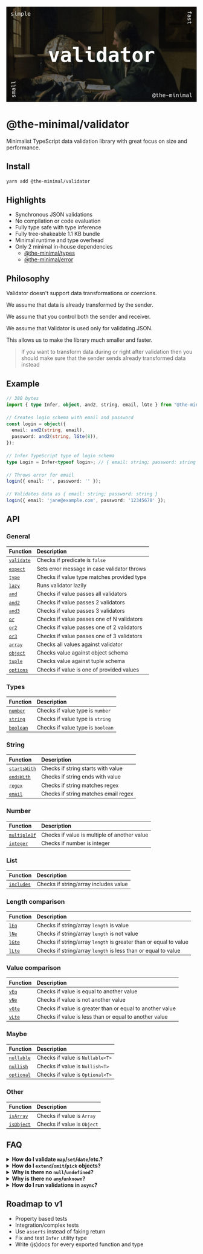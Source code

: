 ![Validator image](https://github.com/the-minimal/validator/blob/main/docs/the-minimal-validator.jpg?raw=true)

# @the-minimal/validator

Minimalist TypeScript data validation library with great focus on size and performance.

## Install

```bash
yarn add @the-minimal/validator
```

## Highlights

- Synchronous JSON validations
- No compilation or code evaluation
- Fully type safe with type inference
- Fully tree-shakeable 1.1 KB bundle
- Minimal runtime and type overhead
- Only 2 minimal in-house dependencies
  - [@the-minimal/types](https://github.com/the-minimal/types)
  - [@the-minimal/error](https://github.com/the-minimal/error)

## Philosophy

Validator doesn't support data transformations or coercions.

We assume that data is already transformed by the sender.

We assume that you control both the sender and receiver.

We assume that Validator is used only for validating JSON.

This allows us to make the library much smaller and faster.

> If you want to transform data during or right after validation then you should make sure that the sender sends already transformed data instead

## Example

```ts
// 380 bytes
import { type Infer, object, and2, string, email, lGte } from "@the-minimal/validator";

// Creates login schema with email and password
const login = object({
  email: and2(string, email),
  password: and2(string, lGte(8)),
});

// Infer TypeScript type of login schema
type Login = Infer<typeof login>; // { email: string; password: string }

// Throws error for email
login({ email: '', password: '' });

// Validates data as { email: string; password: string }
login({ email: 'jane@example.com', password: '12345678' });
```

## API

### General

| Function                                         | Description                                               |
|:-------------------------------------------------|:----------------------------------------------------------|
| [`validate`](./src/validators/validate/index.ts) | Checks if predicate is `false`                            |
| [`expect`](./src/validators/expect/index.ts)     | Sets error message in case validator throws               |
| [`type`](./src/validators/type/index.ts)         | Checks if value type matches provided type                |
| [`lazy`](./src/validators/lazy/index.ts)         | Runs validator lazily                                     |
| [`and`](./src/validators/and/index.ts)           | Checks if value passes all validators                     |
| [`and2`](./src/validators/and2/index.ts)         | Checks if value passes 2 validators                       |
| [`and3`](./src/validators/and3/index.ts)         | Checks if value passes 3 validators                       |
| [`or`](./src/validators/or/index.ts)             | Checks if value passes one of N validators                |
| [`or2`](./src/validators/or2/index.ts)           | Checks if value passes one of 2 validators                |
| [`or3`](./src/validators/or3/index.ts)           | Checks if value passes one of 3 validators                |
| [`array`](./src/validators/array/index.ts)       | Checks all values against validator                       |
| [`object`](./src/validators/object/index.ts)     | Checks value against object schema                        |
| [`tuple`](./src/validators/tuple/index.ts)       | Checks value against tuple schema                         |
| [`options`](./src/validators/options/index.ts)   | Checks if value is one of provided values                 |

### Types

| Function                                             | Description                                                       |
|:-----------------------------------------------------|:------------------------------------------------------------------|
| [`number`](./src/validators/number/index.ts)         | Checks if value type is `number`                                  |
| [`string`](./src/validators/string/index.ts)         | Checks if value type is `string`                                  |
| [`boolean`](./src/validators/boolean/index.ts)       | Checks if value type is `boolean`                                 |

### String

| Function                                             | Description                                                       |
|:-----------------------------------------------------|:------------------------------------------------------------------|
| [`startsWith`](./src/validators/startsWith/index.ts) | Checks if string starts with value                                |
| [`endsWith`](./src/validators/endsWith/index.ts)     | Checks if string ends with value                                  |
| [`regex`](./src/validators/regex/index.ts)           | Checks if string matches regex                                    |
| [`email`](./src/validators/email/index.ts)           | Checks if string matches email regex                              |

### Number

| Function                                             | Description                                                       |
|:-----------------------------------------------------|:------------------------------------------------------------------|
| [`multipleOf`](./src/validators/multipleOf/index.ts) | Checks if value is multiple of another value                      |
| [`integer`](./src/validators/integer/index.ts)       | Checks if number is integer                                       |

### List

| Function                                             | Description                                                       |
|:-----------------------------------------------------|:------------------------------------------------------------------|
| [`includes`](./src/validators/includes/index.ts)     | Checks if string/array includes value                             |

### Length comparison

| Function                                 | Description                                                       |
|:-----------------------------------------|:------------------------------------------------------------------|
| [`lEq`](./src/validators/lEq/index.ts)   | Checks if string/array `length` is value                          |
| [`lNe`](./src/validators/lNe/index.ts)   | Checks if string/array `length` is not value                      |
| [`lGte`](./src/validators/lGte/index.ts) | Checks if string/array `length` is greater than or equal to value |
| [`lLte`](./src/validators/lLte/index.ts) | Checks if string/array `length` is less than or equal to value    |

### Value comparison

| Function                                 | Description                                               |
|:-----------------------------------------|:----------------------------------------------------------|
| [`vEq`](./src/validators/vEq/index.ts)   | Checks if value is equal to another value                 |
| [`vNe`](./src/validators/vNe/index.ts)   | Checks if value is not another value                      |
| [`vGte`](./src/validators/vGte/index.ts) | Checks if value is greater than or equal to another value |
| [`vLte`](./src/validators/vLte/index.ts) | Checks if value is less than or equal to another value    |

### Maybe

| Function                                             | Description                                                       |
|:-----------------------------------------------------|:------------------------------------------------------------------|
| [`nullable`](./src/validators/nullable/index.ts)     | Checks if value is `Nullable<T>`                                  |
| [`nullish`](./src/validators/nullish/index.ts)       | Checks if value is `Nullish<T>`                                   |
| [`optional`](./src/validators/optional/index.ts)     | Checks if value is `Optional<T>`                                  |

### Other

| Function                                             | Description                                                       |
|:-----------------------------------------------------|:------------------------------------------------------------------|
| [`isArray`](./src/validators/isArray/index.ts)       | Checks if value is `Array`                                        |
| [`isObject`](./src/validators/isObject/index.ts)     | Checks if value is `Object`                                       |

## FAQ

<details>
  <summary><b>How do I validate <code>map</code>/<code>set</code>/<code>date</code>/etc.?</b></summary>
  The main focus of this library is data validation of JSON.

  JSON doesn't support these data types, so it makes no sense to include them in this library.
</details>

<details>
  <summary><b>How do I <code>extend</code>/<code>omit</code>/<code>pick</code> objects?</b></summary>
  In order to allow such functions we'd have to make the schema accessible from the outside.

  This would change the design from using individual callable assertions to using objects with properties where one of those properties is the assertion.

  Additionally, this would make it possible to for example extend any object even if we don't want users to extend such an object.

  To fix this issue we would have to introduce some form of object schema freezing on top of that.

  All of that complicates the API, makes the library slower and inflates the bundle size.

  You can make object extendable by exporting its schema separately and then spreading it inside another schema.
</details>

<details>
  <summary><b>Why is there no <code>null</code>/<code>undefined</code>?</b></summary>
  Strictly checking only for `null` or `undefined` makes no sense.

  You always want to know if something can be `something` **OR** `nothing`.

  So you should always use `nullable`/`optional`/`nullish` instead.
</details>

<details>
  <summary><b>Why is there no <code>any</code>/<code>unknown</code>?</b></summary>
  You should always define your types otherwise what's the point of using TypeScript and this library?
</details>

<details>
  <summary><b>How do I run validations in <code>async</code>?</b></summary>
  None of the JSON data types need to be validated asynchronously.

  Validating side effects inside the validations is not a good idea and should be done after the validation is done.

  Don't do this:

  ```ts
  // definition
  const validate = and([
    string,
    validate(
      (fileName) => File.exists(fileName), // Promise<boolean>
      "fileExists"
    )
  ]);

  // endpoint
  await validate(body);
  ```

  Do this instead:

  ```ts
  // definition
  const validate = string;

  // endpoint
  validate(body);

  if(!(await File.exists(body))) {
    throw Error("File does not exist");
  }
  ```
</details>

## Roadmap to v1

- Property based tests
- Integration/complex tests
- Use `asserts` instead of faking return
- Fix and test `Infer` utility type
- Write (js)docs for every exported function and type
